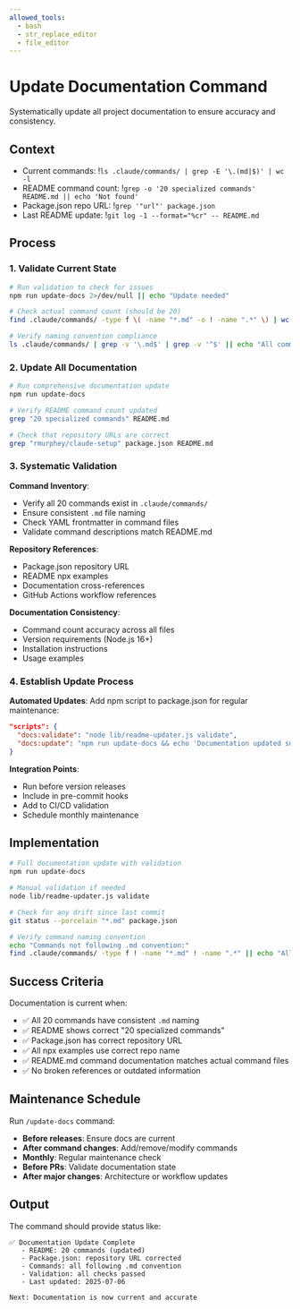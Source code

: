 ```yaml
---
allowed_tools:
  - bash
  - str_replace_editor
  - file_editor
---
```


# Update Documentation Command

Systematically update all project documentation to ensure accuracy and consistency.

## Context
- Current commands: !`ls .claude/commands/ | grep -E '\.(md|$)' | wc -l`
- README command count: !`grep -o '20 specialized commands' README.md || echo 'Not found'`
- Package.json repo URL: !`grep '"url"' package.json`
- Last README update: !`git log -1 --format="%cr" -- README.md`

## Process

### 1. Validate Current State
```bash
# Run validation to check for issues
npm run update-docs 2>/dev/null || echo "Update needed"

# Check actual command count (should be 20)
find .claude/commands/ -type f \( -name "*.md" -o ! -name ".*" \) | wc -l

# Verify naming convention compliance
ls .claude/commands/ | grep -v '\.md$' | grep -v '^$' || echo "All commands follow .md convention"
```

### 2. Update All Documentation
```bash
# Run comprehensive documentation update
npm run update-docs

# Verify README command count updated
grep "20 specialized commands" README.md

# Check that repository URLs are correct
grep "rmurphey/claude-setup" package.json README.md
```

### 3. Systematic Validation

**Command Inventory**:
- Verify all 20 commands exist in `.claude/commands/`
- Ensure consistent `.md` file naming
- Check YAML frontmatter in command files
- Validate command descriptions match README.md

**Repository References**:
- Package.json repository URL
- README npx examples
- Documentation cross-references
- GitHub Actions workflow references

**Documentation Consistency**:
- Command count accuracy across all files
- Version requirements (Node.js 16+)
- Installation instructions
- Usage examples

### 4. Establish Update Process

**Automated Updates**:
Add npm script to package.json for regular maintenance:
```json
"scripts": {
  "docs:validate": "node lib/readme-updater.js validate",
  "docs:update": "npm run update-docs && echo 'Documentation updated successfully'"
}
```

**Integration Points**:
- Run before version releases
- Include in pre-commit hooks
- Add to CI/CD validation
- Schedule monthly maintenance

## Implementation

```bash
# Full documentation update with validation
npm run update-docs

# Manual validation if needed
node lib/readme-updater.js validate

# Check for any drift since last commit
git status --porcelain "*.md" package.json

# Verify command naming convention
echo "Commands not following .md convention:"
find .claude/commands/ -type f ! -name "*.md" ! -name ".*" || echo "All commands properly named"
```

## Success Criteria

Documentation is current when:
- ✅ All 20 commands have consistent `.md` naming
- ✅ README shows correct "20 specialized commands"
- ✅ Package.json has correct repository URL
- ✅ All npx examples use correct repo name
- ✅ README.md command documentation matches actual command files
- ✅ No broken references or outdated information

## Maintenance Schedule

Run `/update-docs` command:
- **Before releases**: Ensure docs are current
- **After command changes**: Add/remove/modify commands
- **Monthly**: Regular maintenance check
- **Before PRs**: Validate documentation state
- **After major changes**: Architecture or workflow updates

## Output

The command should provide status like:
```
✅ Documentation Update Complete
   - README: 20 commands (updated)
   - Package.json: repository URL corrected
   - Commands: all following .md convention
   - Validation: all checks passed
   - Last updated: 2025-07-06

Next: Documentation is now current and accurate
```